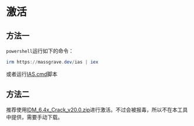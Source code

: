 # 激活

## 方法一

`powershell`运行如下的命令：

```powershell
irm https://massgrave.dev/ias | iex
```

或者运行[IAS.cmd](./IAS.cmd)脚本

## 方法二

推荐使用[IDM_6.4x_Crack_v20.0.zip](https://workupload.com/start/rc3RUBd677n)进行激活。不过会被报毒，所以不在本工具中提供，需要手动下载。
